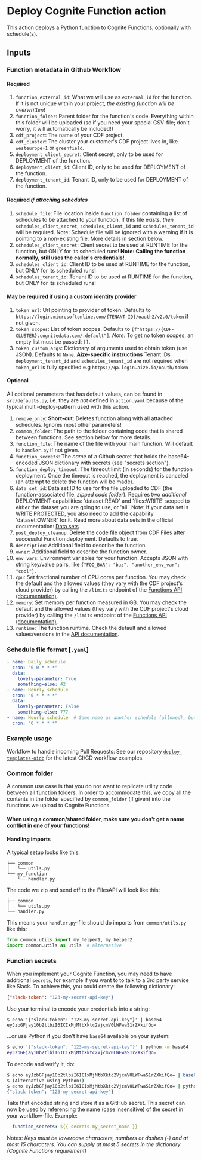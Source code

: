# Deploy Cognite Function action
This action deploys a Python function to Cognite Functions, optionally with schedule(s).

## Inputs
### Function metadata in Github Workflow
#### Required
1. `function_external_id`: What we will use as `external_id` for the function. If it is not unique within your project, *the existing function will be overwritten*!
1. `function_folder`: Parent folder for the function's code. Everything within this folder will be uploaded (so if you need your special CSV-file; don't worry, it will automatically be included!)
1. `cdf_project`: The name of your CDF project.
1. `cdf_cluster`: The cluster your customer's CDF project lives in, like `westeurope-1` or `greenfield`.
1. `deployment_client_secret`: Client secret, only to be used for DEPLOYMENT of the function.
1. `deployment_client_id`:  Client ID, only to be used for DEPLOYMENT of the function.
1. `deployment_tenant_id`:  Tenant ID, only to be used for DEPLOYMENT of the function.

#### Required *if attaching schedules*
1. `schedule_file`: File location inside `function_folder` containing a list of schedules to be attached to your function. If this file exists, *then* `schedules_client_secret`, `schedules_client_id` and `schedules_tenant_id` will be required. Note: Schedule file will be ignored with a warning if it is pointing to a non-existing file. More details in section below.
1. `schedules_client_secret`: Client secret to be used at RUNTIME for the function, but ONLY for its scheduled runs! **Note: Calling the function normally, still uses the caller's credentials!**.
1. `schedules_client_id`:  Client ID to be used at RUNTIME for the function, but ONLY for its scheduled runs!
1. `schedules_tenant_id`:  Tenant ID to be used at RUNTIME for the function, but ONLY for its scheduled runs!

#### May be required if using a custom identity provider
1. `token_url`: Url pointing to provider of token. Defaults to `https://login.microsoftonline.com/{TENANT-ID}/oauth2/v2.0/token` if not given.
1. `token_scopes`: List of token scopes. Defaults to `[f"https://{CDF-CLUSTER}.cognitedata.com/.default"]`. *Note*: To get no token scopes, an empty list must be passed: `[]`.
1. `token_custom_args`: Dictionary of arguments used to obtain token (use JSON). Defaults to `None`.
**Aize-specific instructions**
Tenant IDs `deployment_tenant_id` and `schedules_tenant_id` are not required when `token_url` is fully specified e.g `https://qa.login.aize.io/oauth/token`

#### Optional
All optional parameters that has default values, can be found in `src/defaults.py`, i.e. they are *not* defined in `action.yaml` because of the typical multi-deploy-pattern used with this action.
1. `remove_only`: **Short-cut**: Deletes function along with all attached schedules. Ignores most other parameters!
1. `common_folder`:  The path to the folder containing code that is shared between functions. See section below for more details.
1. `function_file`: The name of the file with your main function. Will default to `handler.py` if not given.
1. `function_secrets`: The *name* of a Github secret that holds the base64-encoded JSON dictionary with secrets (see "secrets section").
1. `function_deploy_timeout`: The timeout limit (in seconds) for the function deployment. Once the timeout is reached, the deployment is canceled (an attempt to delete the function will be made).
1. `data_set_id`: Data set ID to use for the file uploaded to CDF (the function-associated file: *zipped code folder*). Requires two *additional* DEPLOYMENT capabilities: 'dataset:READ' and 'files:WRITE' scoped to *either* the dataset you are going to use, or 'all'. Note: If your data set is WRITE PROTECTED, you also need to add the capability 'dataset:OWNER' for it. Read more about data sets in the official documentation: [Data sets](https://docs.cognite.com/cdf/data_governance/concepts/datasets/)
1. `post_deploy_cleanup`: Delete the code file object from CDF Files after successful Function deployment. Defaults to true.
1. `description`: Additional field to describe the function.
1. `owner`: Additional field to describe the function owner.
1. `env_vars`: Environment variables for your function. Accepts JSON with string key/value pairs, like `{"FOO_BAR": "baz", "another_env_var": "cool"}`.
1. `cpu`: Set fractional number of CPU cores per function. You may check the default and the allowed values (they vary with the CDF project's cloud provider) by calling the `/limits` endpoint of the [Functions API (documentation)](https://docs.cognite.com/api/playground/#operation/get-functions-limits).
1. `memory`: Set memory per function measured in GB. You may check the default and the allowed values (they vary with the CDF project's cloud provider) by calling the `/limits` endpoint of the [Functions API (documentation)](https://docs.cognite.com/api/playground/#operation/get-functions-limits).
1. `runtime`: The function runtime. Check the default and allowed values/versions in the [API documentation](https://docs.cognite.com/api/playground/#operation/post-api-playground-projects-project-functions).


### Schedule file format [`.yaml`]
```yaml
- name: Daily schedule
  cron: "0 0 * * *"
  data:
    lovely-parameter: True
    something-else: 42
- name: Hourly schedule
  cron: "0 * * * *"
  data:
    lovely-parameter: False
    something-else: 777
- name: Hourly schedule  # Same name as another schedule (allowed), but with no `data` (also allowed).
  cron: "0 * * * *"
```

### Example usage
Workflow to handle incoming Pull Requests:
See our repository [`deploy-templates-oidc`](https://github.com/cognitedata/deploy-functions-oidc) for the latest CI/CD workflow examples.

### Common folder
A common use case is that you do not want to replicate utility code between all function folders. In order to accommodate this, we copy all the contents in the folder specified by `common_folder` (if given) into the functions we upload to Cognite Functions.

#### When using a common/shared folder, make sure you don't get a name conflict in one of your functions!

#### Handling imports
A typical setup looks like this:
```
├── common
│   └── utils.py
└── my_function
    └── handler.py
```
The code we zip and send off to the FilesAPI will look like this:
```
├── common
│   └── utils.py
└── handler.py
```
This means your `handler.py`-file should do imports from `common/utils.py` like this:
```py
from common.utils import my_helper1, my_helper2
import common.utils as utils  # alternative
```

### Function secrets
When you implement your Cognite Function, you may need to have additional `secrets`, for example if you want to to talk to a 3rd party service like Slack.
To achieve this, you could create the following dictionary:
```json
{"slack-token": "123-my-secret-api-key"}
```
Use your terminal to encode your credentials into a string:
```shell script
$ echo '{"slack-token": "123-my-secret-api-key"}' | base64
eyJzbGFjay10b2tlbiI6ICIxMjMtbXktc2VjcmV0LWFwaS1rZXkifQo=
```
...or use Python if you don't have `base64` available on your system:
```sh
$ echo '{"slack-token": "123-my-secret-api-key"}' | python -m base64
eyJzbGFjay10b2tlbiI6ICIxMjMtbXktc2VjcmV0LWFwaS1rZXkifQo=
```
To decode and verify it, do:
```sh
$ echo eyJzbGFjay10b2tlbiI6ICIxMjMtbXktc2VjcmV0LWFwaS1rZXkifQo= | base64 --decode
$ (Alternative using Python:)
$ echo eyJzbGFjay10b2tlbiI6ICIxMjMtbXktc2VjcmV0LWFwaS1rZXkifQo= | python -m base64 -d
{"slack-token": "123-my-secret-api-key"}
```
Take that encoded string and store it as a GitHub secret. This secret can now be used by referencing the name (case insensitive) of the secret in your workflow-file. Example:
```yaml
  function_secrets: ${{ secrets.my_secret_name }}
```

Notes: _Keys must be lowercase characters, numbers or dashes (-) and at most 15 characters. You can supply at most 5 secrets in the dictionary (Cognite Functions requirement)_
